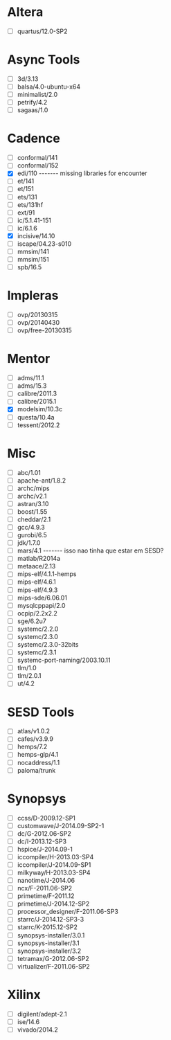 
# Altera
- [ ] quartus/12.0-SP2

# Async Tools
- [ ] 3d/3.13
- [ ] balsa/4.0-ubuntu-x64
- [ ] minimalist/2.0
- [ ] petrify/4.2
- [ ] sagaas/1.0

# Cadence
- [ ] conformal/141
- [ ] conformal/152
- [x] edi/110 ------- missing libraries for encounter
- [ ] et/141
- [ ] et/151
- [ ] ets/131
- [ ] ets/131hf
- [ ] ext/91
- [ ] ic/5.1.41-151
- [ ] ic/6.1.6
- [x] incisive/14.10
- [ ] iscape/04.23-s010
- [ ] mmsim/141
- [ ] mmsim/151
- [ ] spb/16.5

# Impleras
- [ ] ovp/20130315
- [ ] ovp/20140430
- [ ] ovp/free-20130315

# Mentor
- [ ] adms/11.1
- [ ] adms/15.3
- [ ] calibre/2011.3
- [ ] calibre/2015.1
- [x] modelsim/10.3c
- [ ] questa/10.4a
- [ ] tessent/2012.2

# Misc
- [ ] abc/1.01
- [ ] apache-ant/1.8.2
- [ ] archc/mips
- [ ] archc/v2.1
- [ ] astran/3.10
- [ ] boost/1.55
- [ ] cheddar/2.1
- [ ] gcc/4.9.3
- [ ] gurobi/6.5
- [ ] jdk/1.7.0
- [ ] mars/4.1 ------- isso nao tinha que estar em SESD?
- [ ] matlab/R2014a
- [ ] metaace/2.13
- [ ] mips-elf/4.1.1-hemps
- [ ] mips-elf/4.6.1
- [ ] mips-elf/4.9.3
- [ ] mips-sde/6.06.01
- [ ] mysqlcppapi/2.0
- [ ] ocpip/2.2x2.2
- [ ] sge/6.2u7
- [ ] systemc/2.2.0
- [ ] systemc/2.3.0
- [ ] systemc/2.3.0-32bits
- [ ] systemc/2.3.1
- [ ] systemc-port-naming/2003.10.11
- [ ] tlm/1.0
- [ ] tlm/2.0.1
- [ ] ut/4.2

# SESD Tools
- [ ] atlas/v1.0.2
- [ ] cafes/v3.9.9
- [ ] hemps/7.2
- [ ] hemps-glp/4.1
- [ ] nocaddress/1.1
- [ ] paloma/trunk

# Synopsys
- [ ] ccss/D-2009.12-SP1
- [ ] customwave/J-2014.09-SP2-1
- [ ] dc/G-2012.06-SP2
- [ ] dc/I-2013.12-SP3
- [ ] hspice/J-2014.09-1
- [ ] iccompiler/H-2013.03-SP4
- [ ] iccompiler/J-2014.09-SP1
- [ ] milkyway/H-2013.03-SP4
- [ ] nanotime/J-2014.06
- [ ] ncx/F-2011.06-SP2
- [ ] primetime/F-2011.12
- [ ] primetime/J-2014.12-SP2
- [ ] processor_designer/F-2011.06-SP3
- [ ] starrc/J-2014.12-SP3-3
- [ ] starrc/K-2015.12-SP2
- [ ] synopsys-installer/3.0.1
- [ ] synopsys-installer/3.1
- [ ] synopsys-installer/3.2
- [ ] tetramax/G-2012.06-SP2
- [ ] virtualizer/F-2011.06-SP2

# Xilinx
- [ ] digilent/adept-2.1
- [ ] ise/14.6
- [ ] vivado/2014.2
